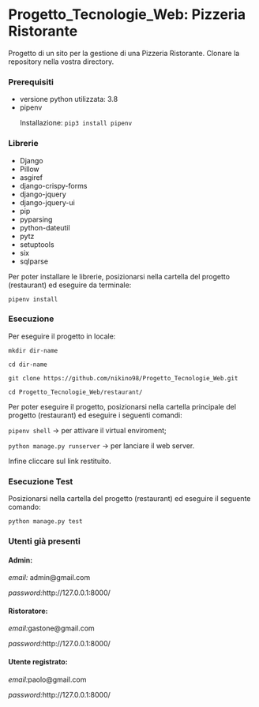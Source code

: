 # Progetto_Tecnologie_Web: Pizzeria Ristorante
Progetto di un sito per la gestione di una Pizzeria Ristorante.
Clonare la repository nella vostra directory.

<h3>Prerequisiti</h3>

<ul>
  <li>versione python utilizzata: 3.8</li>
  <li>pipenv</li>
  <p>Installazione: <code>pip3 install pipenv</code></p>
</ul>

<h3>Librerie</h3>

<ul>
  <li>Django</li>
  <li>Pillow</li>
  <li>asgiref</li>
  <li>django-crispy-forms</li>
  <li>django-jquery</li>
  <li>django-jquery-ui</li>
  <li>pip</li>
  <li>pyparsing</li>
  <li>python-dateutil</li>
  <li>pytz</li>
  <li>setuptools</li>
  <li>six</li>
  <li>sqlparse</li>
</ul>

<p>Per poter installare le librerie, posizionarsi nella cartella del progetto (restaurant) ed eseguire da terminale:</p> 
<p><code>pipenv install</code></p>

<h3>Esecuzione</h3>
<p>Per eseguire il progetto in locale:</p>
<p><code>mkdir dir-name</code></p>
<p><code>cd dir-name</code></p>
<p><code>git clone https://github.com/nikino98/Progetto_Tecnologie_Web.git</code></p>
<p><code>cd Progetto_Tecnologie_Web/restaurant/</code></p>

<p>Per poter eseguire il progetto, posizionarsi nella cartella principale del progetto (restaurant) ed eseguire i seguenti comandi:
<p><code>pipenv shell</code> -> per attivare il virtual enviroment;</p>
<p><code>python manage.py runserver</code> -> per lanciare il web server.</p> 
Infine cliccare sul link restituito.

<h3>Esecuzione Test</h3>
<p>Posizionarsi nella cartella del progetto (restaurant) ed eseguire il seguente comando:</p>
<p><code>python manage.py test</code></p>

<h3>Utenti già presenti</h3>
<h4>Admin:</h4>
<p><i>email:</i> admin@gmail.com<p>
<p><i>password:</i>http://127.0.0.1:8000/<p>
  
<h4>Ristoratore:</h4>
<p><i>email:</i>gastone@gmail.com<p>
<p><i>password:</i>http://127.0.0.1:8000/<p>
 
<h4>Utente registrato:</h4>
<p><i>email:</i>paolo@gmail.com<p>
<p><i>password:</i>http://127.0.0.1:8000/<p>
